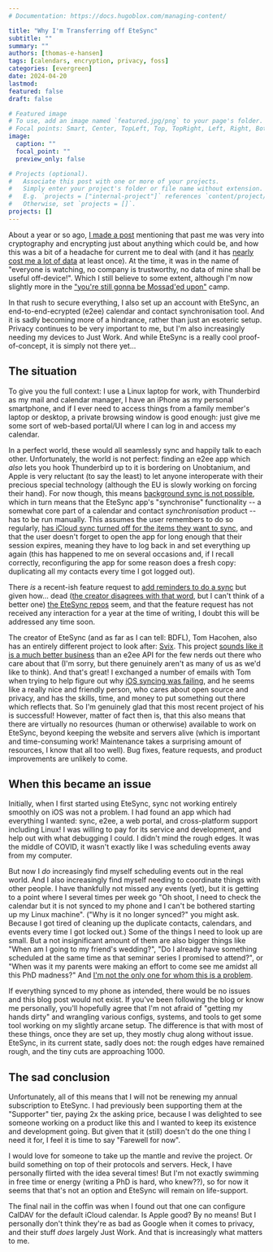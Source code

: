 ```yaml
---
# Documentation: https://docs.hugoblox.com/managing-content/

title: "Why I'm Transferring off EteSync"
subtitle: ""
summary: ""
authors: [thomas-e-hansen]
tags: [calendars, encryption, privacy, foss]
categories: [evergreen]
date: 2024-04-20
lastmod:
featured: false
draft: false

# Featured image
# To use, add an image named `featured.jpg/png` to your page's folder.
# Focal points: Smart, Center, TopLeft, Top, TopRight, Left, Right, BottomLeft, Bottom, BottomRight.
image:
  caption: ""
  focal_point: ""
  preview_only: false

# Projects (optional).
#   Associate this post with one or more of your projects.
#   Simply enter your project's folder or file name without extension.
#   E.g. `projects = ["internal-project"]` references `content/project/deep-learning/index.md`.
#   Otherwise, set `projects = []`.
projects: []
---
```


About a year or so ago,
[I made a post](/en/post/renewing-gpg-keys)
mentioning that past me was very into cryptography and encrypting just about
anything which could be, and how this was a bit of a headache for current me to
deal with (and it has
[nearly cost me a lot of data](/en/post/recovering-from-a-broken-smartcard)
at least once). At the time, it was in the name of "everyone is watching, no
company is trustworthy, no data of mine shall be useful off-device!". Which I
still believe to some extent, although I'm now slightly more in the
["you're still gonna be Mossad'ed upon"](https://www.usenix.org/system/files/1401_08-12_mickens.pdf)
camp. 

In that rush to secure everything, I also set up an account with EteSync, an
end-to-end-ecrypted (e2ee) calendar and contact synchronisation tool. And it is
sadly becoming more of a hindrance, rather than just an esoteric setup. Privacy
continues to be very important to me, but I'm also increasingly needing my
devices to Just Work. And while EteSync is a really cool proof-of-concept, it is
simply not there yet...


## The situation

To give you the full context: I use a Linux laptop for work, with Thunderbird as
my mail and calendar manager, I have an iPhone as my personal smartphone, and if
I ever need to access things from a family member's laptop or desktop, a private
browsing window is good enough: just give me some sort of web-based portal/UI
where I can log in and access my calendar.

In a perfect world, these would all seamlessly sync and happily talk to each
other. Unfortunately, the world is not perfect: finding an e2ee app which _also_
lets you hook Thunderbird up to it is bordering on Unobtanium, and Apple is very
reluctant (to say the least) to let anyone interoperate with their precious
special technology (although the EU is slowly working on forcing their hand).
For now though, this means
[background sync is not possible](https://github.com/etesync/ios/issues/23#issuecomment-633837720),
which in turn means that the EteSync app's "synchronise" functionality -- a
somewhat core part of a calendar and contact _synchronisation_ product -- has to
be run manually. This assumes the user remembers to do so regularly,
[has iCloud sync turned off for the items they want to sync](https://www.etesync.com/user-guide/ios/),
and that the user doesn't forget to open the app for long enough that their
session expires, meaning they have to log back in and set everything up again
(this has happened to me on several occasions and, if I recall correctly,
reconfiguring the app for some reason does a fresh copy: duplicating all my
contacts every time I got logged out).

There _is_ a recent-ish feature request to
[add reminders to do a sync](https://github.com/etesync/ios/issues/101)
but given how... dead
([the creator disagrees with that word](https://discuss.privacyguides.net/t/etesync-is-dead-long-live/13203),
but I can't think of a better one)
[the EteSync repos](https://github.com/orgs/etesync/repositories)
seem, and that the feature request has not received any interaction for a year
at the time of writing, I doubt this will be addressed any time soon.

The creator of EteSync (and as far as I can tell: BDFL), Tom Hacohen, also has
an entirely different project to look after:
[Svix](https://svix.com/).
This project
[sounds like it is a much better business](https://console.dev/interviews/svix-tom-hacohen)
than an e2ee API for the few nerds out there who care about that (I'm sorry, but
there genuinely aren't as many of us as we'd like to think). And that's great! I
exchanged a number of emails with Tom when trying to help figure out why
[iOS syncing was failing](https://github.com/etesync/ios/issues/16),
and he seems like a really nice and friendly person, who cares about open source
and privacy, and has the skills, time, and money to put something out there
which reflects that. So I'm genuinely glad that this most recent project of his
is successful! However, matter of fact then is, that this also means that there
are virtually no resources (human or otherwise) available to work on EteSync,
beyond keeping the website and servers alive (which is important and
time-consuming work! Maintenance takes a surprising amount of resources, I know
that all too well). Bug fixes, feature requests, and product improvements are
unlikely to come.


## When this became an issue

Initially, when I first started using EteSync, sync not working entirely
smoothly on iOS was not a problem. I had found an app which had everything I
wanted: sync, e2ee, a web portal, and cross-platform support including Linux!
I was willing to pay for its service and development, and help out with what
debugging I could. I didn't mind the rough edges. It was the middle of COVID, it
wasn't exactly like I was scheduling events away from my computer.

But now I _do_ increasingly find myself scheduling events out in the real world.
And I also increasingly find myself needing to coordinate things with other
people. I have thankfully not missed any events (yet), but it is getting to a
point where I several times per week go "Oh shoot, I need to check the calendar
but it is not synced to my phone and I can't be bothered starting up my Linux
machine". ("Why is it no longer synced?" you might ask. Because I got tired of
cleaning up the duplicate contacts, calendars, and events every time I got
locked out.) Some of the things I need to look up are small. But a not
insignificant amount of them are also bigger things like "When am I going to my
friend's wedding?", "Do I already have something scheduled at the same time as
that seminar series I promised to attend?", or "When was it my parents were
making an effort to come see me amidst all this PhD madness?" And
[I'm not the only one for whom this is a problem](https://discuss.privacyguides.net/t/restore-etesync-calendar-contacts-sync/11764/11).

If everything synced to my phone as intended, there would be no issues and this
blog post would not exist. If you've been following the blog or know me
personally, you'll hopefully agree that I'm not afraid of "getting my hands
dirty" and wrangling various configs, systems, and tools to get some tool
working on my slightly arcane setup. The difference is that with most of these
things, once they are set up, they mostly chug along without issue. EteSync, in
its current state, sadly does not: the rough edges have remained rough, and the
tiny cuts are approaching 1000.


## The sad conclusion

Unfortunately, all of this means that I will not be renewing my annual
subscription to EteSync. I had previously been supporting them at the
"Supporter" tier, paying 2x the asking price, because I was delighted to see
someone working on a product like this and I wanted to keep its existence and
development going. But given that it (still) doesn't do the one thing I need it
for, I feel it is time to say "Farewell for now".

I would love for someone to take up the mantle and revive the project. Or build
something on top of their protocols and servers. Heck, I have personally flirted
with the idea several times! But I'm not exactly swimming in free time or energy
(writing a PhD is hard, who knew??), so for now it seems that that's not an
option and EteSync will remain on life-support.

The final nail in the coffin was when I found out that one can configure CalDAV
for the default iCloud calendar. Is Apple good? By no means! But I personally
don't think they're as bad as Google when it comes to privacy, and their stuff
_does_ largely Just Work. And that is increasingly what matters to me.


